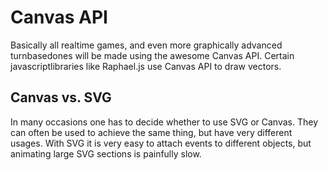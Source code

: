 # Canvas API

Basically all realtime games, and even more graphically advanced turnbasedones
will be made using the awesome Canvas API. Certain javascriptlibraries like
Raphael.js use Canvas API to draw vectors.

## Canvas vs. SVG

In many occasions one has to decide whether to use SVG or Canvas. They can
often be used to achieve the same thing, but have very different usages. With
SVG it is very easy to attach events to different objects, but animating large
SVG sections is painfully slow.

